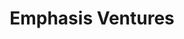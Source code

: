 ---
layout: firm_page
title: "Emphasis Ventures"
id: "em.vc"
permalink: "/emphasisventuresem.vc/"
website: "https://www.em.vc"
offices: "New York (United States), Bengaluru (India), Washington (United States), Mumbai (India)"
investment_stages: "Pre-Seed, Seed, Series A"
portfolio_companies: "Jar, Slice, Khatabook, Bureau, Flash, Clinikk, Tartan, Monnai, M2P, Bimaplan, Klub"
portfolio_link: "https://www.em.vc/portfolio-emphasis-ventures"
investment_markets: "Fintech, Financial Services, Commerce Enablement, Digital Infrastructure, Insurance, Payments, Banking, Asset Management, Consumer Finance, Credit, Blockchain, Generative AI"
founded_year: "2018"
description: "Emphasis Ventures is a leading global fintech venture fund focused on early-stage investments in India and emerging markets. They partner with exceptional founders driving innovation in financial services and commerce, providing capital, insights, and cross-border connections."
linkedin: "https://www.linkedin.com/company/emvcfintechfund/"
twitter: "http://www.twitter.com/emvc"
instagram: ""
team_page: "https://www.em.vc/emvc-team"
investor_type: "Venture Capital"
crunchbase: "https://www.crunchbase.com/organization/emphasis-ventures"
pitchbook: "https://pitchbook.com/profiles/investor/232265-35"

# SEO Optimization
meta_title: "Emphasis Ventures - VC Firm - projectstartups.com"
meta_description: "Emphasis Ventures, Emphasis Ventures is a leading global fintech venture fund focused on early-stage investments in India and emerging markets. They partner with excepti..."
meta_keywords: "Emphasis Ventures, Fintech, Financial Services, Commerce Enablement, Digital Infrastructure, Insurance, Payments, Banking, Asset Management, Consumer Finance, Credit, Blockchain, Generative AI, VC firm, venture capital, startup investor, projectstartups.com"
canonical_url: "https://vc.projectstartups.com/emphasisventuresem.vc/"
---